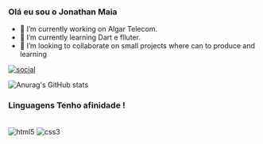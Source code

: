<div>
  <h3> Olá eu sou o Jonathan Maia</>
    </div>
  
- 🔭 I’m currently working  on Algar Telecom.
- 🌱 I’m currently learning  Dart e flluter.
- 👯 I’m looking to collaborate on small projects where can to produce and learning
  
[![social](https://img.shields.io/badge/LinkedIn-0077B5?style=for-the-badge&logo=linkedin&logoColor=white)](https://www.linkedin.com/in/jonathan-maia-49b340a7/)

![Anurag's GitHub stats](https://github-readme-stats.vercel.app/api?username=jonathanMaia22&show_icons=true&theme=radical)
  


### Linguagens Tenho afinidade !

<div style="display: inline_block"><br/>
<img align="center" alt=html5 src="https://img.shields.io/badge/HTML-239120?style=for-the-badge&logo=html5&logoColor=white" >
<img align="center" alt=css3 src=https://img.shields.io/badge/CSS-239120?&style=for-the-badge&logo=css3&logoColor=white">
                                                                                                                        </div></br>
                                                                                                                        

   
   
   

  
      
      

      


